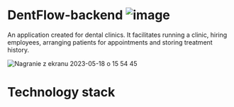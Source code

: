 # DentFlow-backend ![image](https://github.com/RafalGontarski/DentFlow-backend/assets/106514250/a52dcd59-0953-4a8c-9602-865eb5a498e9)

An application created for dental clinics. It facilitates running a clinic, hiring employees, arranging patients for appointments and storing treatment history.



![Nagranie z ekranu 2023-05-18 o 15 54 45](https://github.com/RafalGontarski/DentFlow-backend/assets/106514250/59a74b76-75a2-4d9e-9972-cee471fa8483)

# Technology stack

